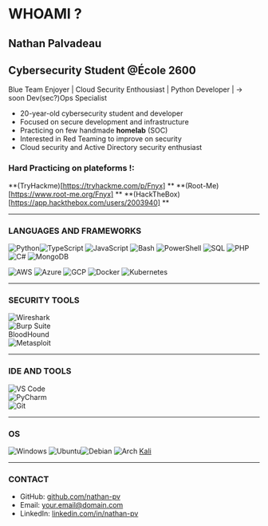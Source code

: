 # WHOAMI ? 
## Nathan Palvadeau  

## Cybersecurity Student @École 2600  

Blue Team Enjoyer | Cloud Security Enthousiast | Python Developer | -> soon Dev(sec?)Ops Specialist 

- 20-year-old cybersecurity student and developer  
- Focused on secure development and infrastructure
- Practicing on few handmade **homelab** (SOC)
- Interested in Red Teaming to improve on security
- Cloud security and Active Directory security enthusiast

### Hard Practicing on plateforms !:
**(TryHackme)[https://tryhackme.com/p/Fnyx] **
**(Root-Me)[https://www.root-me.org/Fnyx] **
**(HackTheBox)[https://app.hackthebox.com/users/2003940] **

---  

### LANGUAGES AND FRAMEWORKS  

![Python](https://skillicons.dev/icons?i=python)![TypeScript](https://skillicons.dev/icons?i=typescript)  ![JavaScript](https://skillicons.dev/icons?i=javascript)  ![Bash](https://skillicons.dev/icons?i=bash)  ![PowerShell](https://skillicons.dev/icons?i=powershell)  ![SQL](https://skillicons.dev/icons?i=mysql) ![PHP](https://skillicons.dev/icons?i=php)    ![C#](https://skillicons.dev/icons?i=cs)  ![MongoDB](https://skillicons.dev/icons?i=mongodb) 

![AWS](https://skillicons.dev/icons?i=aws)  ![Azure](https://skillicons.dev/icons?i=azure)  ![GCP](https://skillicons.dev/icons?i=gcp)  ![Docker](https://skillicons.dev/icons?i=docker)  ![Kubernetes](https://skillicons.dev/icons?i=kubernetes)  

---  

### SECURITY TOOLS  

![Wireshark](https://skillicons.dev/icons?i=wireshark)  
![Burp Suite](https://skillicons.dev/icons?i=burpsuite)  
BloodHound  
![Metasploit](https://skillicons.dev/icons?i=metasploit)  

---  

### IDE AND TOOLS  

![VS Code](https://skillicons.dev/icons?i=vscode)  
![PyCharm](https://skillicons.dev/icons?i=pycharm)  
![Git](https://skillicons.dev/icons?i=git)  

---  

### OS  
![Windows](https://skillicons.dev/icons?i=windows)  ![Ubuntu](https://skillicons.dev/icons?i=ubuntu)![Debian](https://skillicons.dev/icons?i=debian) ![Arch](https://skillicons.dev/icons?i=arch) [Kali](https://skillicons.dev/icons?i=kali)  
 
  


---  

### CONTACT  

- GitHub: [github.com/nathan-pv](https://github.com/nathan-pv)  
- Email: [your.email@domain.com]()  
- LinkedIn: [linkedin.com/in/nathan-pv]()  
